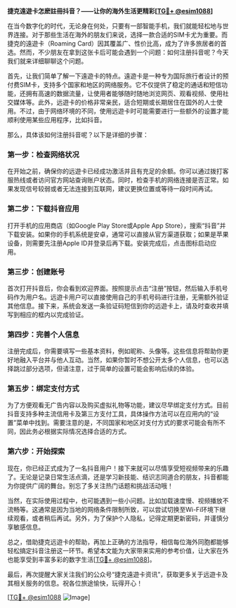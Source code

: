 **捷克遠遊卡怎麽註冊抖音？——让你的海外生活更精彩[[TG💪+ @esim1088](https://t.me/s/esim1088)]**

在当今数字化的时代，无论身在何处，只要有一部智能手机，我们就能轻松地与世界连接。对于那些生活在海外的朋友们来说，选择一款合适的SIM卡尤为重要。而捷克的遠遊卡（Roaming Card）因其覆盖广、性价比高，成为了许多旅居者的首选。然而，不少朋友在拿到这张卡后可能会遇到一个问题：如何注册抖音呢？今天我们就来详细聊聊这个问题。

首先，让我们简单了解一下遠遊卡的特点。遠遊卡是一种专为国际旅行者设计的预付费SIM卡，支持多个国家和地区的网络服务。它不仅提供了稳定的通话和短信功能，还拥有高速的数据流量，让使用者能够随时随地浏览网页、观看视频、使用社交媒体等。此外，远遊卡的价格非常亲民，适合短期或长期居住在国外的人士使用。不过，由于网络环境的不同，使用远遊卡时可能需要进行一些额外的设置才能顺利使用某些应用程序，比如抖音。

那么，具体该如何注册抖音呢？以下是详细的步骤：

### 第一步：检查网络状况

在开始之前，确保你的远遊卡已经成功激活并且有充足的余额。你可以通过拨打客服热线或者访问官方网站查询账户状态。同时，检查手机的网络连接是否正常。如果发现信号较弱或者无法连接到互联网，建议更换位置或等待一段时间再试。

### 第二步：下载抖音应用

打开手机的应用商店（如Google Play Store或Apple App Store），搜索“抖音”并下载安装。如果你的手机系统是安卓，通常可以直接从官方渠道获取；如果是苹果设备，则需要先注册Apple ID并登录后再下载。安装完成后，点击图标启动应用。

### 第三步：创建账号

首次打开抖音后，你会看到欢迎界面。按照提示点击“注册”按钮，然后输入手机号码作为用户名。远遊卡用户可以直接使用自己的手机号码进行注册，无需额外验证其他信息。接下来，系统会发送一条验证码短信到你的远遊卡上，请及时查收并填写到相应的框内以完成验证。

### 第四步：完善个人信息

注册完成后，你需要填写一些基本资料，例如昵称、头像等。这些信息将帮助你更好地融入平台并与他人互动。当然，如果你暂时不想公开太多个人信息，也可以选择跳过部分选项，但请注意，过于简单的设置可能会影响后续的体验。

### 第五步：绑定支付方式

为了方便观看无广告内容以及购买虚拟礼物等功能，建议尽早绑定支付方式。目前抖音支持多种主流信用卡及第三方支付工具，具体操作方法可以在应用内的“设置”菜单中找到。需要注意的是，不同国家和地区对支付方式的要求可能会有所不同，因此务必根据实际情况选择合适的方式。

### 第六步：开始探索

现在，你已经正式成为了一名抖音用户！接下来就可以尽情享受短视频带来的乐趣了。无论是记录日常生活点滴，还是学习新技能、结识志同道合的朋友，抖音都能为你提供广阔的舞台。别忘了多关注热门话题和挑战活动哦！

当然，在实际使用过程中，也可能遇到一些小问题。比如加载速度慢、视频播放不流畅等。这通常是因为当地的网络条件限制所致，可以尝试切换至Wi-Fi环境下继续观看，或者稍后再试。另外，为了保护个人隐私，记得定期更新密码，并谨慎分享敏感信息。

总之，借助捷克远遊卡的帮助，再加上正确的方法指导，相信每位海外同胞都能够轻松搞定抖音注册这一环节。希望本文能为大家带来实用的参考价值，让大家在外也能享受到丰富多彩的数字生活[[TG💪+ @esim1088](https://t.me/s/esim1088)]。

最后，再次提醒大家关注我们的公众号“捷克遠遊卡资讯”，获取更多关于远遊卡及其相关服务的信息。祝各位旅途愉快，玩得开心！

[[TG💪+ @esim1088](https://t.me/s/esim1088) ![Image](https://i.postimg.cc/4NQfJmqS/Snipaste-2025-05-13-00-14-12.png)]